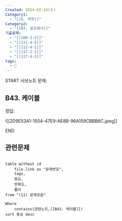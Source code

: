 ```yaml
---
Created: 2024-02-14(수)
Category1:
  - "[[6. 역학]]"
Category2:
  - "[[03. 골조해석]]"
기출문제:
  - "[[108-3-2]]"
  - "[[111-4-5]]"
  - "[[113-4-1]]"
  - "[[117-2-1]]"
  - "[[117-4-3]]"
tags:
  - 🧮
---
```

START
서브노트
문제:  
## B43. 케이블 

정답: 

![[2D9E53A1-1504-47E9-AE8B-96A159CBBB6C.jpeg]]
<!--ID: 1708484574590-->
END



## 관련문제
```dataview

table without id
	file.link as "문제번호",
	tags,
	중요,
	반복도,
	풀이
from "(11) 문제모음"

Where
	contains(관련노트,[[B43. 케이블]])
sort 중요 desc

```